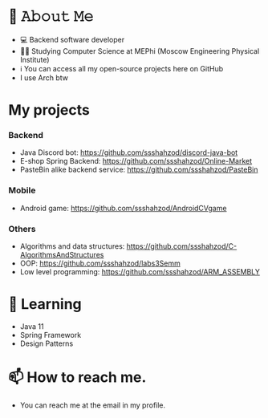 # 📖 𝙰𝚋𝚘𝚞𝚝 𝙼𝚎
- 💻 Backend software developer
- 🧑‍🎓 Studying Computer Science at MEPhi (Moscow Engineering Physical Institute)
- ℹ️ You can access all my open-source projects here on GitHub
- I use Arch btw

# My projects
### Backend
- Java Discord bot: https://github.com/ssshahzod/discord-java-bot
- E-shop Spring Backend: https://github.com/ssshahzod/Online-Market
- PasteBin alike backend service: https://github.com/ssshahzod/PasteBin

### Mobile
- Android game: https://github.com/ssshahzod/AndroidCVgame

### Others
- Algorithms and data structures: https://github.com/ssshahzod/C-AlgorithmsAndStructures
- OOP: https://github.com/ssshahzod/labs3Semm
- Low level programming: https://github.com/ssshahzod/ARM_ASSEMBLY

# 📕 Learning
- Java 11
- Spring Framework
- Design Patterns


# 📫 How to reach me.
- You can reach me at the email in my profile.
